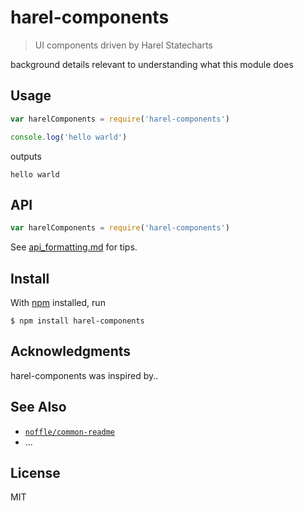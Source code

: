 # harel-components

> UI components driven by Harel Statecharts

background details relevant to understanding what this module does

## Usage

```js
var harelComponents = require('harel-components')

console.log('hello warld')
```

outputs

```
hello warld
```

## API

```js
var harelComponents = require('harel-components')
```

See [api_formatting.md](api_formatting.md) for tips.

## Install

With [npm](https://npmjs.org/) installed, run

```
$ npm install harel-components
```

## Acknowledgments

harel-components was inspired by..

## See Also

- [`noffle/common-readme`](https://github.com/noffle/common-readme)
- ...

## License

MIT


